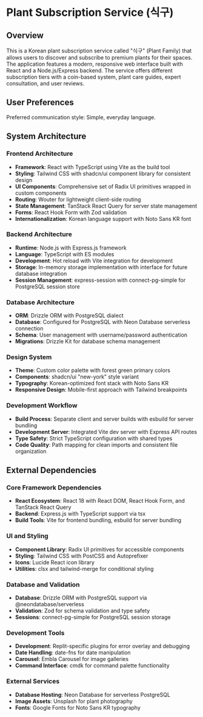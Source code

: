 # Plant Subscription Service (식구)

## Overview

This is a Korean plant subscription service called "식구" (Plant Family) that allows users to discover and subscribe to premium plants for their spaces. The application features a modern, responsive web interface built with React and a Node.js/Express backend. The service offers different subscription tiers with a coin-based system, plant care guides, expert consultation, and user reviews.

## User Preferences

Preferred communication style: Simple, everyday language.

## System Architecture

### Frontend Architecture
- **Framework**: React with TypeScript using Vite as the build tool
- **Styling**: Tailwind CSS with shadcn/ui component library for consistent design
- **UI Components**: Comprehensive set of Radix UI primitives wrapped in custom components
- **Routing**: Wouter for lightweight client-side routing
- **State Management**: TanStack React Query for server state management
- **Forms**: React Hook Form with Zod validation
- **Internationalization**: Korean language support with Noto Sans KR font

### Backend Architecture
- **Runtime**: Node.js with Express.js framework
- **Language**: TypeScript with ES modules
- **Development**: Hot reload with Vite integration for development
- **Storage**: In-memory storage implementation with interface for future database integration
- **Session Management**: express-session with connect-pg-simple for PostgreSQL session store

### Database Architecture
- **ORM**: Drizzle ORM with PostgreSQL dialect
- **Database**: Configured for PostgreSQL with Neon Database serverless connection
- **Schema**: User management with username/password authentication
- **Migrations**: Drizzle Kit for database schema management

### Design System
- **Theme**: Custom color palette with forest green primary colors
- **Components**: shadcn/ui "new-york" style variant
- **Typography**: Korean-optimized font stack with Noto Sans KR
- **Responsive Design**: Mobile-first approach with Tailwind breakpoints

### Development Workflow
- **Build Process**: Separate client and server builds with esbuild for server bundling
- **Development Server**: Integrated Vite dev server with Express API routes
- **Type Safety**: Strict TypeScript configuration with shared types
- **Code Quality**: Path mapping for clean imports and consistent file organization

## External Dependencies

### Core Framework Dependencies
- **React Ecosystem**: React 18 with React DOM, React Hook Form, and TanStack React Query
- **Backend**: Express.js with TypeScript support via tsx
- **Build Tools**: Vite for frontend bundling, esbuild for server bundling

### UI and Styling
- **Component Library**: Radix UI primitives for accessible components
- **Styling**: Tailwind CSS with PostCSS and Autoprefixer
- **Icons**: Lucide React icon library
- **Utilities**: clsx and tailwind-merge for conditional styling

### Database and Validation
- **Database**: Drizzle ORM with PostgreSQL support via @neondatabase/serverless
- **Validation**: Zod for schema validation and type safety
- **Sessions**: connect-pg-simple for PostgreSQL session storage

### Development Tools
- **Development**: Replit-specific plugins for error overlay and debugging
- **Date Handling**: date-fns for date manipulation
- **Carousel**: Embla Carousel for image galleries
- **Command Interface**: cmdk for command palette functionality

### External Services
- **Database Hosting**: Neon Database for serverless PostgreSQL
- **Image Assets**: Unsplash for plant photography
- **Fonts**: Google Fonts for Noto Sans KR typography